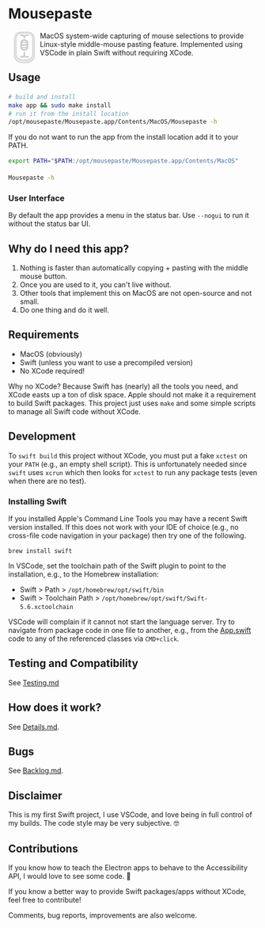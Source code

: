 # Mousepaste
<img  src="Icons/Mousepaste.svg" width="64" style="float:left"/>
MacOS system-wide capturing of mouse selections
to provide Linux-style middle-mouse pasting feature.
Implemented using VSCode in plain Swift without requiring XCode.

## Usage
```bash
# build and install
make app && sudo make install
# run it from the install location
/opt/mousepaste/Mousepaste.app/Contents/MacOS/Mousepaste -h
```
If you do not want to run the app from the install location
add it to your PATH.
```bash
export PATH="$PATH:/opt/mousepaste/Mousepaste.app/Contents/MacOS"

Mousepaste -h
```

### User Interface
By default the app provides a menu in the status bar.
Use `--nogui` to run it without the status bar UI.

## Why do I need this app?
1. Nothing is faster than automatically copying +
   pasting with the middle mouse button.
2. Once you are used to it, you can't live without.
3. Other tools that implement this on MacOS
   are not open-source and not small.
4. Do one thing and do it well.

## Requirements
* MacOS (obviously)
* Swift (unless you want to use a precompiled version)
* No XCode required!

Why no XCode? Because Swift has (nearly) all the tools you need,
and XCode easts up a ton of disk space.
Apple should not make it a requirement to build Swift packages.
This project just uses `make` and some simple scripts to manage
all Swift code without XCode.

## Development
To `swift build` this project without XCode, you must put a fake `xctest`
on your `PATH` (e.g., an empty shell script). This is unfortunately needed
since `swift` uses `xcrun` which then looks for `xctest` to run any package
tests (even when there are no test).

### Installing Swift
If you installed Apple's Command Line Tools you may have a recent Swift
version installed. If this does not work with your IDE of choice (e.g., no
cross-file code navigation in your package) then try  one of the following.
```
brew install swift
```
In VSCode, set the toolchain path of the Swift plugin to point to the installation, e.g., to the Homebrew installation:
* Swift > Path > `/opt/homebrew/opt/swift/bin`
* Swift > Toolchain Path > `/opt/homebrew/opt/swift/Swift-5.6.xctoolchain`

VSCode will complain if it cannot not start the language server.
Try to navigate from package code in one file to another, e.g., from the [App.swift](Sources/Mousepaste/App.swift) code to any of the referenced classes via `CMD+click`.

## Testing and Compatibility
See [Testing.md](Testing.md)

## How does it work?
See [Details.md](Details.md).

## Bugs
See [Backlog.md](Backlog.md).

## Disclaimer
This is my first Swift project, I use VSCode, and love being in full control of my builds.
The code style may be very subjective. 🤓

## Contributions
If you know how to teach the Electron apps to behave to the Accessibility API, I would love to see some code. 🙏

If you know a better way to provide Swift packages/apps without XCode, feel free to contribute!

Comments, bug reports, improvements are also welcome.
